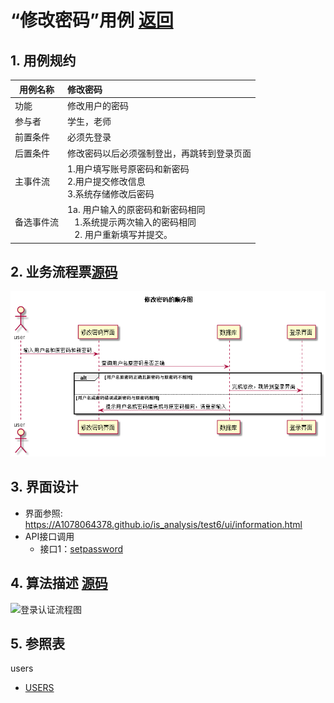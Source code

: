 # “修改密码”用例 [返回](../README.md)
## 1. 用例规约

|用例名称|修改密码|
|-------|:-------------|
|功能|修改用户的密码|
|参与者|学生，老师|
|前置条件|必须先登录|
|后置条件|修改密码以后必须强制登出，再跳转到登录页面|
|主事件流| 1.用户填写账号原密码和新密码 <br/> 2.用户提交修改信息 <br/>3.系统存储修改后密码|
|备选事件流|1a. 用户输入的原密码和新密码相同 <br/>&nbsp;&nbsp; 1.系统提示两次输入的密码相同  <br/>&nbsp;&nbsp; 2. 用户重新填写并提交。 |

## 2. 业务流程票[源码](../src/setpassword.puml)
![](../setpassword.png)

## 3. 界面设计
- 界面参照: https://A1078064378.github.io/is_analysis/test6/ui/information.html
- API接口调用
    - 接口1：[setpassword](../interface/setpassword.md)

## 4. 算法描述 [源码](../src/登录认证流程图.puml)
![登录认证流程图](../登录认证流程图.png)
    
## 5. 参照表
users
- [USERS](../数据库设计.md/#USERS)
